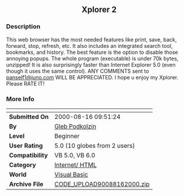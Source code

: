 ﻿<div align="center">

## Xplorer 2


</div>

### Description

This web browser has the most needed features like print, save, back, forward, stop, refresh, etc. It also includes an integrated search tool, bookmarks, and history. The best feature is the option to disable those annoying popups. The whole program (executable) is under 70k bytes, unzipped! It is also surprisingly faster than Internet Explorer 5.0 (even though it uses the same control). ANY COMMENTS sent to panself1@juno.com WILL BE APPRECIATED. I hope u enjoy my Xplorer. Please RATE IT!
 
### More Info
 


<span>             |<span>
---                |---
**Submitted On**   |2000-08-16 09:51:24
**By**             |[Gleb Podkolzin](https://github.com/Planet-Source-Code/PSCIndex/blob/master/ByAuthor/gleb-podkolzin.md)
**Level**          |Beginner
**User Rating**    |5.0 (10 globes from 2 users)
**Compatibility**  |VB 5\.0, VB 6\.0
**Category**       |[Internet/ HTML](https://github.com/Planet-Source-Code/PSCIndex/blob/master/ByCategory/internet-html__1-34.md)
**World**          |[Visual Basic](https://github.com/Planet-Source-Code/PSCIndex/blob/master/ByWorld/visual-basic.md)
**Archive File**   |[CODE\_UPLOAD90088162000\.zip](https://github.com/Planet-Source-Code/gleb-podkolzin-xplorer-2__1-10664/archive/master.zip)








